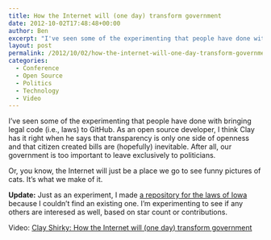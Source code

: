 ```yaml
---
title: How the Internet will (one day) transform government
date: 2012-10-02T17:48:48+00:00
author: Ben
excerpt: "I've seen some of the experimenting that people have done with bringing legal code (i.e., laws) to GitHub.  As an open source developer, I think Clay has it right when he says that transparency is only one side of openness and that citizen created bills are (hopefully) inevitable.  After all, our government is too important to leave exclusively to politicians."
layout: post
permalink: /2012/10/02/how-the-internet-will-one-day-transform-government/
categories:
  - Conference
  - Open Source
  - Politics
  - Technology
  - Video
---
```

I&#8217;ve seen some of the experimenting that people have done with bringing legal code (i.e., laws) to GitHub. As an open source developer, I think Clay has it right when he says that transparency is only one side of openness and that citizen created bills are (hopefully) inevitable. After all, our government is too important to leave exclusively to politicians.

Or, you know, the Internet will just be a place we go to see funny pictures of cats. It&#8217;s what we make of it.

**Update:** Just as an experiment, I made [a repository for the laws of Iowa](https://github.com/icruby/code-of-iowa) because I couldn&#8217;t find an existing one. I&#8217;m experimenting to see if any others are interesed as well, based on star count or contributions.

Video: [Clay Shirky: How the Internet will (one day) transform government](http://www.ted.com/talks/clay_shirky_how_the_internet_will_one_day_transform_government.html)